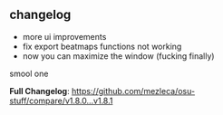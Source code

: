 ## changelog
- more ui improvements
- fix export beatmaps functions not working
- now you can maximize the window (fucking finally)

smool one

**Full Changelog**: https://github.com/mezleca/osu-stuff/compare/v1.8.0...v1.8.1
